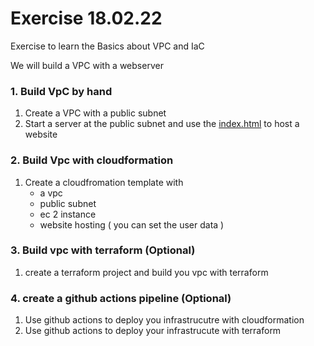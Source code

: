 # Exercise 18.02.22 

Exercise to learn the Basics about VPC and IaC

We will build a VPC with a webserver

### 1. Build VpC by hand
1. Create a VPC with a public subnet
1. Start a server at the public subnet and use the [index.html](./../22-02-04_S3-CLI-Actions/index.html) to host a website

### 2. Build Vpc with cloudformation
1. Create a cloudfromation template with
    - a vpc
    - public subnet
    - ec 2 instance
    - website hosting ( you can set the user data )

### 3. Build vpc with terraform (Optional)
1. create a terraform project and build you vpc with terraform

### 4. create a github actions pipeline (Optional)
1. Use github actions to deploy you infrastrucutre with cloudformation
1. Use github actions to deploy your infrastrucute with terraform